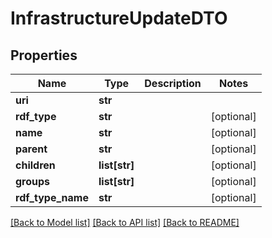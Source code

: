 # InfrastructureUpdateDTO

## Properties
Name | Type | Description | Notes
------------ | ------------- | ------------- | -------------
**uri** | **str** |  | 
**rdf_type** | **str** |  | [optional] 
**name** | **str** |  | [optional] 
**parent** | **str** |  | [optional] 
**children** | **list[str]** |  | [optional] 
**groups** | **list[str]** |  | [optional] 
**rdf_type_name** | **str** |  | [optional] 

[[Back to Model list]](../README.md#documentation-for-models) [[Back to API list]](../README.md#documentation-for-api-endpoints) [[Back to README]](../README.md)


